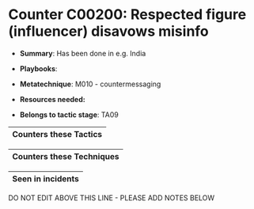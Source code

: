 # Counter C00200: Respected figure (influencer) disavows misinfo

* **Summary**: Has been done in e.g. India

* **Playbooks**: 

* **Metatechnique**: M010 - countermessaging

* **Resources needed:** 

* **Belongs to tactic stage**: TA09


| Counters these Tactics |
| ---------------------- |



| Counters these Techniques |
| ------------------------- |



| Seen in incidents |
| ----------------- |


DO NOT EDIT ABOVE THIS LINE - PLEASE ADD NOTES BELOW